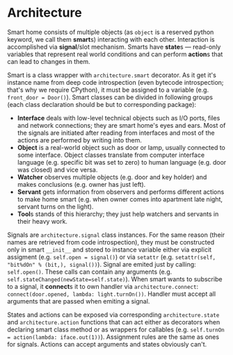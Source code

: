 Architecture
============

Smart home consists of multiple objects (as ```object``` is a reserved python keyword, we call them **smart**s) interacting with each other. Interaction is accomplished via **signal**/slot mechanism. Smarts have **state**s — read-only variables that represent real world conditions and can perform **action**s that can lead to changes in them.

Smart is a class wrapper with ```architecture.smart``` decorator. As it get it's instance name from deep code introspection (even bytecode introspection; that's why we require CPython), it must be assigned to a variable (e.g. ```front_door = Door()```). Smart classes can be divided in following groups (each class declaration should be but to corresponding package):
 * **Interface** deals with low-level technical objects such as I/O ports, files and network connections; they are smart home's eyes and ears. Most of the signals are initiated after reading from interfaces and most of the actions are performed by writing into them. 
 * **Object** is a real-world object such as door or lamp, usually connected to some interface. Object classes translate from computer interface language (e.g. specific bit was set to zero) to human language (e.g. door was closed) and vice versa.
 * **Watcher** observes multiple objects (e.g. door and key holder) and makes conclusions (e.g. owner has just left).
 * **Servant** gets information from observers and performs different actions to make home smart (e.g. when owner comes into apartment late night, servant turns on the light).
 * **Tool**s stands of this hierarchy; they just help watchers and servants in their heavy work.

Signals are ```architecture.signal``` class instances. For the same reason (their names are retrieved from code introspection), they must be constructed only in smart ```__init__``` and stored to instance variable either via explicit assigment (e.g. ```self.open = signal()```) or via ```setattr``` (e.g. ```setattr(self, "bit%dOn" % (bit,), signal())```). Signal are emited just by calling: ```self.open()```. These calls can contain any arguments (e.g. ```self.stateChanged(newState=self.state)```). When smart wants to subscribe to a signal, it **connect**s it to own handler via ```architecture.connect```: ```connect(door.opened, lambda: light.turnOn())```. Handler must accept all arguments that are passed when emiting a signal.

States and actions can be exposed via corresponding ```architecture.state``` and ```architecture.action``` functions that can act either as decorators when declaring smart class method or as wrappers for callables (e.g. ```self.turnOn = action(lambda: iface.out(1))```). Assignment rules are the same as ones for signals. Actions can accept arguments and states obviously can't.
